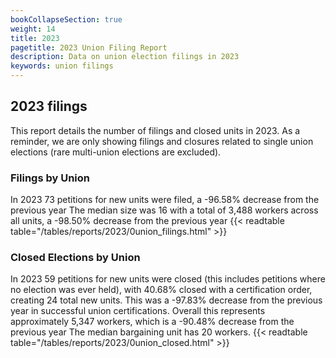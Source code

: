 ```yaml
---
bookCollapseSection: true
weight: 14
title: 2023
pagetitle: 2023 Union Filing Report
description: Data on union election filings in 2023
keywords: union filings
---
```


## 2023 filings

This report details the number of filings and closed units in 2023. As a reminder, we are only showing filings and closures related to single union elections (rare multi-union elections are excluded).

### Filings by Union
In 2023 73 petitions for new units were filed, a -96.58% decrease from the previous year The median size was 16 with a total of 3,488 workers across all units, a -98.50% decrease from the previous year
{{< readtable table="/tables/reports/2023/0union_filings.html" >}}

### Closed Elections by Union
In 2023 59 petitions for new units were closed (this includes petitions where no election was ever held), with 40.68% closed with a certification order, creating 24 total new units. This was a -97.83% decrease from the previous year in successful union certifications. Overall this represents approximately 5,347 workers, which is a -90.48% decrease from the previous year The median bargaining unit has 20 workers.
{{< readtable table="/tables/reports/2023/0union_closed.html" >}}
